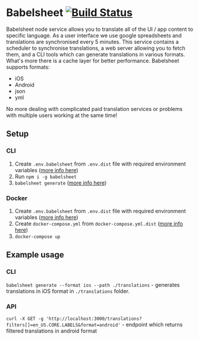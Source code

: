 # Babelsheet [![Build Status](https://travis-ci.org/TheSoftwareHouse/babelsheet-js.svg?branch=master)](https://travis-ci.org/TheSoftwareHouse/babelsheet-js)

Babelsheet node service allows you to translate all of the UI / app content to specific language. As a user interface we use google spreadsheets and translations are synchronised every 5 minutes. This service contains a scheduler to synchronise translations, a web server allowing you to fetch them, and a CLI tools which can generate translations in various formats. What's more there is a cache layer for better performance. Babelsheet supports formats:

- iOS
- Android
- json
- yml

No more dealing with complicated paid translation services or problems with multiple users working at the same time!

## Setup

### CLI
1. Create `.env.babelsheet` from `.env.dist` file with required environment variables ([more info here](https://thesoftwarehouse.github.io/babelsheet-js/configuration#configuration-file))
2. Run `npm i -g babelsheet`
3. `babelsheet generate` ([more info here](https://thesoftwarehouse.github.io/babelsheet-js/services#cli))


### Docker
1. Create `.env.babelsheet` from `.env.dist` file with required environment variables ([more info here](https://thesoftwarehouse.github.io/babelsheet-js/configuration#configuration-file))
2. Create `docker-compose.yml` from `docker-compose.yml.dist` ([more info here](https://thesoftwarehouse.github.io/babelsheet-js/docker#docker-compose))
3. `docker-compose up`


## Example usage

### CLI

`babelsheet generate --format ios --path ./translations` - generates translations in iOS format in `./translations` folder.

### API

`curl -X GET -g 'http://localhost:3000/translations?filters[]=en_US.CORE.LABELS&format=android'` - endpoint which returns filtered translations in android format
